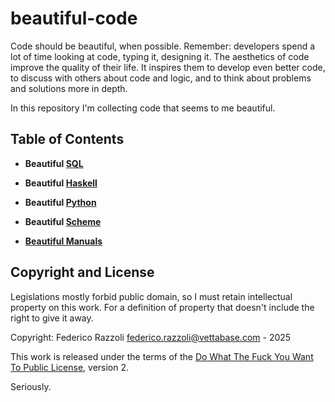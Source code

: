 # beautiful-code

Code should be beautiful, when possible. Remember: developers spend a lot of time looking at code,
typing it, designing it. The aesthetics of code improve the quality of their life. It inspires them
to develop even better code, to discuss with others about code and logic, and to think about problems
and solutions more in depth.

In this repository I'm collecting code that seems to me beautiful.


## Table of Contents

* __Beautiful [SQL](lang-sql.md)__
* __Beautiful [Haskell](lang-haskell.md)__
* __Beautiful [Python](lang-python.md)__
* __Beautiful [Scheme](lang-scheme.md)__

* __[Beautiful Manuals](b-manuals.md)__


## Copyright and License

Legislations mostly forbid public domain, so I must retain intellectual property on this work.
For a definition of property that doesn't include the right to give it away.

Copyright: Federico Razzoli <federico.razzoli@vettabase.com> - 2025

This work is released under the terms of the [Do What The Fuck You Want To Public License](LICENSE),
version 2.

Seriously.
